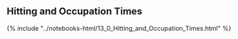 Hitting and Occupation Times
------

{% include "../notebooks-html/13_0_Hitting_and_Occupation_Times.html" %}
